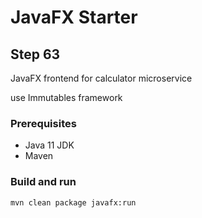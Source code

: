 # JavaFX Starter #

## Step 63

JavaFX frontend for calculator microservice

use Immutables framework

### Prerequisites
- Java 11 JDK
- Maven

### Build and run

```shell
mvn clean package javafx:run
```
